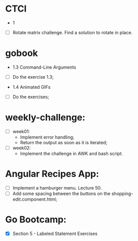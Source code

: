 # CTCI
* 1
- [ ] Rotate matrix challenge. Find a solution to rotate in place.

# gobook
* 1.3 Command-Line Arguments
- [ ] Do the exercise 1.3;
* 1.4 Animated GIFs
- [ ] Do the exercises;

# weekly-challenge:
* [ ] week01:
	* Implement error handling;
	* Return the output as soon as it is iterated;
* [ ] week02:
	* Implement the challenge in AWK and bash script.

# Angular Recipes App:
* [ ] Implement a hamburger menu. Lecture 50.
* [ ] Add some spacing between the buttons on the shopping-edit.component.html;

# Go Bootcamp:
* [x] Section 5 - Labeled Statement Exercises
